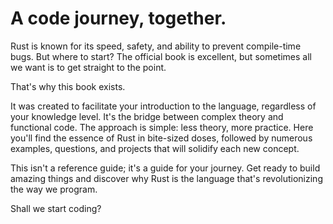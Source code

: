 # A code journey, together.

Rust is known for its speed, safety, and ability to prevent compile-time bugs. But where to start? The official book is excellent, but sometimes all we want is to get straight to the point.

That's why this book exists.

It was created to facilitate your introduction to the language, regardless of your knowledge level. It's the bridge between complex theory and functional code. The approach is simple: less theory, more practice. Here you'll find the essence of Rust in bite-sized doses, followed by numerous examples, questions, and projects that will solidify each new concept.

This isn't a reference guide; it's a guide for your journey. Get ready to build amazing things and discover why Rust is the language that's revolutionizing the way we program.

Shall we start coding?
